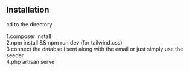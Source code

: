 

## Installation

cd to the directory

1.composer install<br>
2.npm install && npm run dev (for tailwind.css)<br>
3.connect the databse i sent along with the email or just simply use the seeder <br>
4.php artisan serve<br>


